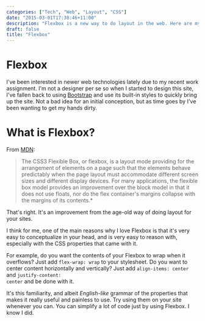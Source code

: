 ```yaml
---
categories: ["Tech", "Web", "Layout", "CSS"]
date: "2015-03-01T17:30:46+11:00"
description: "Flexbox is a new way to do layout in the web. Here are my thoughts."
draft: false
title: "Flexbox"
---
```


# Flexbox

I've been interested in newer web technologies lately due to my recent work
assignment. I'm not a designer per se so when I started to design this site,
I've fallen back to using [Bootstrap](http://www.getbootstrap.com) and use its
built-in styles to quickly bring up the site. Not a bad idea for an initial
conception, but as time goes by I've been wanting to get my hands dirty.

# What is Flexbox?

From [MDN](https://developer.mozilla.org/en-US/docs/Web/Guide/CSS/Flexible_boxes):

> The CSS3 Flexible Box, or flexbox, is a layout mode providing for the
> arrangement of elements on a page such that the elements behave predictably
> when the page layout must accommodate different screen sizes and different
> display devices. For many applications, the flexible box model provides an
> improvement over the block model in that it does not use floats, nor do the
> flex container's margins collapse with the margins of its contents.*

That's right. It's an improvement from the age-old way of doing layout for your sites.

I think for me, one of the main reasons why I love Flexbox is that it's very
easy to conceptualize in your head, and is very easy to reason with, especially
with the CSS properties that came with it.

For example, do you want the contents of your Flexbox to wrap when it overflows?
Just add <code>flex-wrap: wrap</code> to your stylesheet. Do you want to center
content horizontally and vertically? Just add <code>align-items: center</code>
and <code>justify-content: center</code> and be done with it.

It's this familiarity, and albeit *English-like* grammar of the properties that
makes it really useful and painless to use. Try using them on your site whenever
you can. You can simplify a lot of code just by using Flexbox. I know I did.
